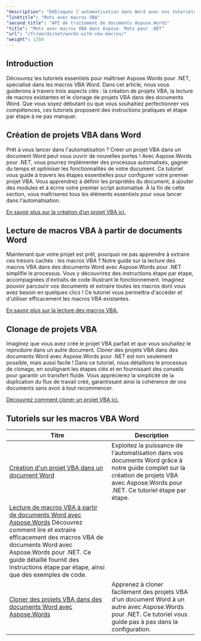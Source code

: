 ```yaml
---
"description": "Débloquez l'automatisation dans Word avec nos tutoriels Aspose.Words pour .NET. Créez, lisez et clonez efficacement des macros VBA dans vos documents Word."
"linktitle": "Mots avec macros VBA"
"second_title": "API de traitement de documents Aspose.Words"
"title": "Mots avec macros VBA dans Aspose. Mots pour .NET"
"url": "/fr/words/net/words-with-vba-macros/"
"weight": 1350
---
```


## Introduction

Découvrez les tutoriels essentiels pour maîtriser Aspose.Words pour .NET, spécialisé dans les macros VBA Word. Dans cet article, nous vous guiderons à travers trois aspects clés : la création de projets VBA, la lecture de macros existantes et le clonage de projets VBA dans des documents Word. Que vous soyez débutant ou que vous souhaitiez perfectionner vos compétences, ces tutoriels proposent des instructions pratiques et étape par étape à ne pas manquer. 

## Création de projets VBA dans Word

Prêt à vous lancer dans l'automatisation ? Créer un projet VBA dans un document Word peut vous ouvrir de nouvelles portes ! Avec Aspose.Words pour .NET, vous pourrez implémenter des processus automatisés, gagner du temps et optimiser les fonctionnalités de votre document. Ce tutoriel vous guide à travers les étapes essentielles pour configurer votre premier projet VBA. Vous apprendrez à définir les propriétés du document, à ajouter des modules et à écrire votre premier script automatisé. À la fin de cette section, vous maîtriserez tous les éléments essentiels pour vous lancer dans l'automatisation. 

[En savoir plus sur la création d’un projet VBA ici.](./creating-vba-project/)

## Lecture de macros VBA à partir de documents Word

Maintenant que votre projet est prêt, pourquoi ne pas apprendre à extraire ces trésors cachés : les macros VBA ? Notre guide sur la lecture des macros VBA dans des documents Word avec Aspose.Words pour .NET simplifie le processus. Vous y découvrirez des instructions étape par étape, accompagnées d'extraits de code illustrant le fonctionnement. Imaginez pouvoir parcourir vos documents et extraire toutes les macros dont vous avez besoin en quelques clics ! Ce tutoriel vous permettra d'accéder et d'utiliser efficacement les macros VBA existantes. 

[En savoir plus sur la lecture des macros VBA.](./reading-vba-macros-word-document/)

## Clonage de projets VBA

Imaginez que vous avez créé le projet VBA parfait et que vous souhaitez le reproduire dans un autre document. Cloner des projets VBA dans des documents Word avec Aspose.Words pour .NET est non seulement possible, mais aussi facile ! Dans ce tutoriel, nous détaillons le processus de clonage, en soulignant les étapes clés et en fournissant des conseils pour garantir un transfert fluide. Vous apprécierez la simplicité de la duplication du flux de travail créé, garantissant ainsi la cohérence de vos documents sans avoir à tout recommencer. 

[Découvrez comment cloner un projet VBA ici.](./clone-vba-project-word-document/)

 ## Tutoriels sur les macros VBA Word
| Titre | Description |
| --- | --- |
| [Création d'un projet VBA dans un document Word](./creating-vba-project/) | Exploitez la puissance de l'automatisation dans vos documents Word grâce à notre guide complet sur la création de projets VBA avec Aspose.Words pour .NET. Ce tutoriel étape par étape. |
| [Lecture de macros VBA à partir de documents Word avec Aspose.Words](./reading-vba-macros-word-document/) Découvrez comment lire et extraire efficacement des macros VBA de documents Word avec Aspose.Words pour .NET. Ce guide détaillé fournit des instructions étape par étape, ainsi que des exemples de code. |
| [Cloner des projets VBA dans des documents Word avec Aspose.Words](./clone-vba-project-word-document/) | Apprenez à cloner facilement des projets VBA d'un document Word à un autre avec Aspose.Words pour .NET. Ce tutoriel vous guide pas à pas dans la configuration. |